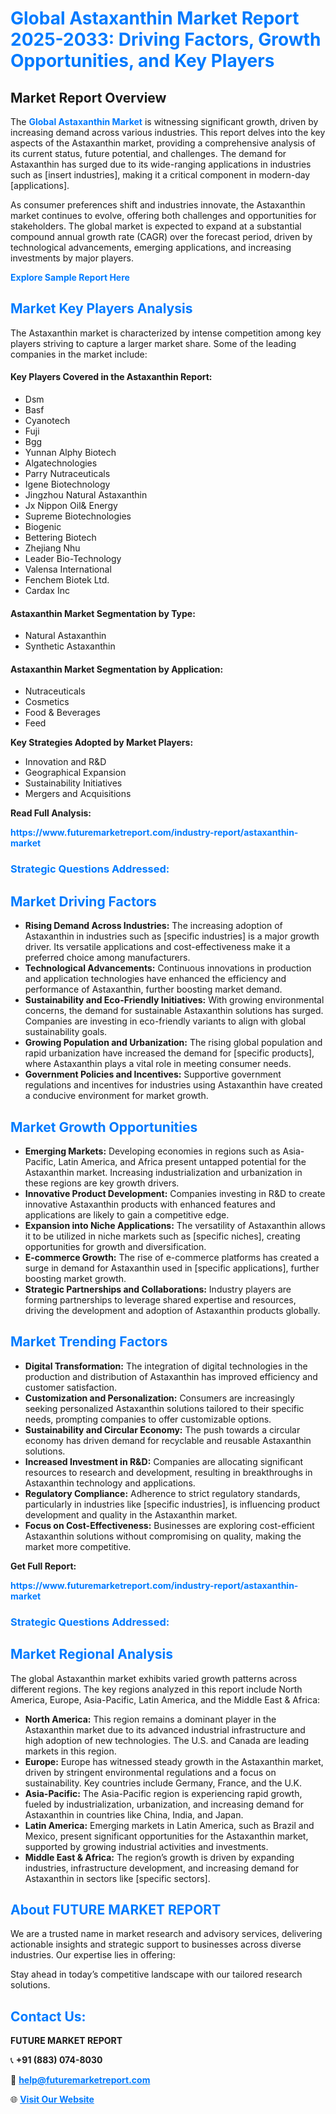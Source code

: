 <h1 style="color: #007BFF;">Global Astaxanthin Market Report 2025-2033: Driving Factors, Growth Opportunities, and Key Players</h1>

<section id="overview">
<h2>Market Report Overview</h2>
<p>The <a href="https://www.futuremarketreport.com/industry-report/astaxanthin-market" style="color: #007BFF; text-decoration: none;"><strong>Global Astaxanthin Market</strong></a> is witnessing significant growth, driven by increasing demand across various industries. This report delves into the key aspects of the Astaxanthin market, providing a comprehensive analysis of its current status, future potential, and challenges. The demand for Astaxanthin has surged due to its wide-ranging applications in industries such as [insert industries], making it a critical component in modern-day [applications].</p>
<p>As consumer preferences shift and industries innovate, the Astaxanthin market continues to evolve, offering both challenges and opportunities for stakeholders. The global market is expected to expand at a substantial compound annual growth rate (CAGR) over the forecast period, driven by technological advancements, emerging applications, and increasing investments by major players.</p>
</section>

<section id="overview">
<p><a href="https://www.futuremarketreport.com/request-sample/reportId=29775" style="color: #007BFF; text-decoration: none;"><strong>Explore Sample Report Here</strong></a></p>
</section>

<section id="key-players">
<h2 style="color: #007BFF;">Market Key Players Analysis</h2>
<p>The Astaxanthin market is characterized by intense competition among key players striving to capture a larger market share. Some of the leading companies in the market include:</p>
<h4>Key Players Covered in the Astaxanthin Report:</h4>
<ul><li>Dsm</li><li>Basf</li><li>Cyanotech</li><li>Fuji</li><li>Bgg</li><li>Yunnan Alphy Biotech</li><li>Algatechnologies</li><li>Parry Nutraceuticals</li><li>Igene Biotechnology</li><li>Jingzhou Natural Astaxanthin</li><li>Jx Nippon Oil&amp; Energy</li><li>Supreme Biotechnologies</li><li>Biogenic</li><li>Bettering Biotech</li><li>Zhejiang Nhu</li><li>Leader Bio-Technology</li><li>Valensa International</li><li>Fenchem Biotek Ltd.</li><li>Cardax Inc</li></ul>
<h4>Astaxanthin Market Segmentation by Type:</h4>
<ul><li>Natural Astaxanthin</li><li>Synthetic Astaxanthin</li></ul>

<h4>Astaxanthin Market Segmentation by Application:</h4>
<ul><li>Nutraceuticals</li><li>Cosmetics</li><li>Food &amp; Beverages</li><li>Feed</li></ul>
<p><strong>Key Strategies Adopted by Market Players:</strong></p>
<ul>
<li>Innovation and R&D</li>
<li>Geographical Expansion</li>
<li>Sustainability Initiatives</li>
<li>Mergers and Acquisitions</li>
</ul>
</section>

<section>
<p><strong>Read Full Analysis: </strong></p><a href="https://www.futuremarketreport.com/industry-report/astaxanthin-market" style="color: #007BFF; text-decoration: none;"><strong>https://www.futuremarketreport.com/industry-report/astaxanthin-market</strong></a>
<h3 style="color: #007BFF;">Strategic Questions Addressed:</h3>
</section>

<section id="driving-factors">
<h2 style="color: #007BFF;">Market Driving Factors</h2>
<ul>
<li><strong>Rising Demand Across Industries:</strong> The increasing adoption of Astaxanthin in industries such as [specific industries] is a major growth driver. Its versatile applications and cost-effectiveness make it a preferred choice among manufacturers.</li>
<li><strong>Technological Advancements:</strong> Continuous innovations in production and application technologies have enhanced the efficiency and performance of Astaxanthin, further boosting market demand.</li>
<li><strong>Sustainability and Eco-Friendly Initiatives:</strong> With growing environmental concerns, the demand for sustainable Astaxanthin solutions has surged. Companies are investing in eco-friendly variants to align with global sustainability goals.</li>
<li><strong>Growing Population and Urbanization:</strong> The rising global population and rapid urbanization have increased the demand for [specific products], where Astaxanthin plays a vital role in meeting consumer needs.</li>
<li><strong>Government Policies and Incentives:</strong> Supportive government regulations and incentives for industries using Astaxanthin have created a conducive environment for market growth.</li>
</ul>
</section>

<section id="growth-opportunities">
<h2 style="color: #007BFF;">Market Growth Opportunities</h2>
<ul>
<li><strong>Emerging Markets:</strong> Developing economies in regions such as Asia-Pacific, Latin America, and Africa present untapped potential for the Astaxanthin market. Increasing industrialization and urbanization in these regions are key growth drivers.</li>
<li><strong>Innovative Product Development:</strong> Companies investing in R&D to create innovative Astaxanthin products with enhanced features and applications are likely to gain a competitive edge.</li>
<li><strong>Expansion into Niche Applications:</strong> The versatility of Astaxanthin allows it to be utilized in niche markets such as [specific niches], creating opportunities for growth and diversification.</li>
<li><strong>E-commerce Growth:</strong> The rise of e-commerce platforms has created a surge in demand for Astaxanthin used in [specific applications], further boosting market growth.</li>
<li><strong>Strategic Partnerships and Collaborations:</strong> Industry players are forming partnerships to leverage shared expertise and resources, driving the development and adoption of Astaxanthin products globally.</li>
</ul>
</section>

<section id="trending-factors">
<h2 style="color: #007BFF;">Market Trending Factors</h2>
<ul>
<li><strong>Digital Transformation:</strong> The integration of digital technologies in the production and distribution of Astaxanthin has improved efficiency and customer satisfaction.</li>
<li><strong>Customization and Personalization:</strong> Consumers are increasingly seeking personalized Astaxanthin solutions tailored to their specific needs, prompting companies to offer customizable options.</li>
<li><strong>Sustainability and Circular Economy:</strong> The push towards a circular economy has driven demand for recyclable and reusable Astaxanthin solutions.</li>
<li><strong>Increased Investment in R&D:</strong> Companies are allocating significant resources to research and development, resulting in breakthroughs in Astaxanthin technology and applications.</li>
<li><strong>Regulatory Compliance:</strong> Adherence to strict regulatory standards, particularly in industries like [specific industries], is influencing product development and quality in the Astaxanthin market.</li>
<li><strong>Focus on Cost-Effectiveness:</strong> Businesses are exploring cost-efficient Astaxanthin solutions without compromising on quality, making the market more competitive.</li>
</ul>
</section>

<section>
<p><strong>Get Full Report: </strong></p><a href="https://www.futuremarketreport.com/industry-report/astaxanthin-market" style="color: #007BFF; text-decoration: none;"><strong>https://www.futuremarketreport.com/industry-report/astaxanthin-market</strong></a>
<h3 style="color: #007BFF;">Strategic Questions Addressed:</h3>
</section>


<section id="regional-analysis">
<h2 style="color: #007BFF;">Market Regional Analysis</h2>
<p>The global Astaxanthin market exhibits varied growth patterns across different regions. The key regions analyzed in this report include North America, Europe, Asia-Pacific, Latin America, and the Middle East & Africa:</p>
<ul>
<li><strong>North America:</strong> This region remains a dominant player in the Astaxanthin market due to its advanced industrial infrastructure and high adoption of new technologies. The U.S. and Canada are leading markets in this region.</li>
<li><strong>Europe:</strong> Europe has witnessed steady growth in the Astaxanthin market, driven by stringent environmental regulations and a focus on sustainability. Key countries include Germany, France, and the U.K.</li>
<li><strong>Asia-Pacific:</strong> The Asia-Pacific region is experiencing rapid growth, fueled by industrialization, urbanization, and increasing demand for Astaxanthin in countries like China, India, and Japan.</li>
<li><strong>Latin America:</strong> Emerging markets in Latin America, such as Brazil and Mexico, present significant opportunities for the Astaxanthin market, supported by growing industrial activities and investments.</li>
<li><strong>Middle East & Africa:</strong> The region’s growth is driven by expanding industries, infrastructure development, and increasing demand for Astaxanthin in sectors like [specific sectors].</li>
</ul>
</section>

<footer>
<h2 style="color: #007BFF;">About FUTURE MARKET REPORT</h2>
<p>We are a trusted name in market research and advisory services, delivering actionable insights and strategic support to businesses across diverse industries. Our expertise lies in offering:</p>

<p>Stay ahead in today’s competitive landscape with our tailored research solutions.</p>

<h2 style="color: #007BFF;">Contact Us:</h2>
<p><strong>FUTURE MARKET REPORT</strong></p>
<p>📞 <strong>+91 (883) 074-8030</strong></p>
<p>📧 <strong><a href="mailto:help@futuremarketreport.com" style="color: #007BFF;">help@futuremarketreport.com</a></strong></p>
<p>🌐 <strong><a href="https://www.futuremarketreport.com/" style="color: #007BFF;">Visit Our Website</a></strong></p>
</footer>